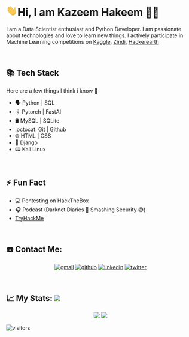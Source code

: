 
# <img src="https://raw.githubusercontent.com/ABSphreak/ABSphreak/master/gifs/Hi.gif" width="30px">Hi, I am Kazeem Hakeem 👨‍💻

I am a Data Scientist enthusiast and Python Developer. I am passionate about technologies and love to learn new things.
I actively participate in Machine Learning competitions on [Kaggle](https://kaggle.com/hakymulla), [Zindi](https://zindi.africa/users/hakymulla), [Hackerearth](https://www.hackerearth.com/@hakymulla)

<p>&nbsp;</p>

## 📚 Tech Stack

Here are a few things I think i know 🤪

* 🗣 Python | SQL 
* 🖇️ Pytorch | FastAI 
* 🛢️ MySQL | SQLite 
* :octocat: Git | Github
* 🌐 HTML | CSS
* 🔗 Django
* 📟 Kali Linux

<p>&nbsp;</p>

## ⚡ Fun Fact
 
* 💻 Pentesting on HackTheBox
* 🎧 Podcast (Darknet Diaries 🥰 Smashing Security 😅)
* [TryHackMe](https://tryhackme.com/p/hakymulla) <a href="https://tryhackme.com/p/hakymulla"> <script src="https://tryhackme.com/badge/190097"></script></a>

<p>&nbsp;</p>

## ☎️ Contact Me:
<p align="center">
<a href = "mailto:hakymulla@gmail.com"><img src='https://img.icons8.com/color/48/000000/gmail.png' alt='gmail' height='40'></a>
<a href = https://github.com/hakymulla><img src='https://img.icons8.com/color/2x/github--v1.png' alt='github' height='40'></a>
<a href = https://www.linkedin.com/in/hakymulla/><img src='https://img.icons8.com/color/2x/linkedin.png' alt='linkedin' height='40'></a>
<a href = https://www.twitter.com/hakymulla/><img src="https://img.icons8.com/color/48/000000/twitter.png" alt='twitter' height='40'></a>

<p>&nbsp;</p>

## 📈 My Stats:     <a href="https://github.com/hakymulla"> <img src="https://komarev.com/ghpvc/?username=hakymulla&label=Profile+Views&color=2e8b57&style=flat" /></a>
<p align="center">
<a href="https://github.com/hakymulla">
  <img src="https://github-readme-stats.vercel.app/api?username=hakymulla&count_private=true&show_icons=true&theme=dark" /></a>
<a href="https://github.com/hakymulla/">
  <img width = "40%"src="https://github-readme-stats.vercel.app/api/top-langs/?username=hakymulla&layout=compact&theme=dark" /></a>


![visitors](https://visitor-badge.glitch.me/badge?page_id=hakymulla/hakymulla)


 
